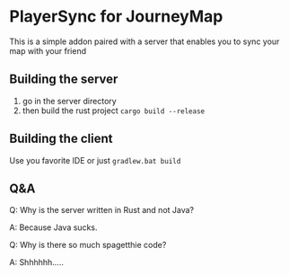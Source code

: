 # PlayerSync for JourneyMap
This is a simple addon paired with a server that enables you to sync your map with your friend
## Building the server
1. go in the server directory
2. then build the rust project ```cargo build --release```
## Building the client
Use you favorite IDE or just ```gradlew.bat build```
## Q&A
Q: Why is the server written in Rust and not Java?

A: Because Java sucks.

Q: Why is there so much spagetthie code?

A: Shhhhhh.....

